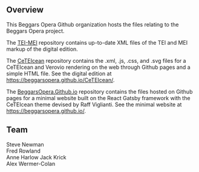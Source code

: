 ## Overview

This Beggars Opera Github organization hosts the files relating to the Beggars Opera project.

The [TEI-MEI](https://github.com/BeggarsOpera/TEI-MEI) repository contains up-to-date XML files of the TEI and MEI markup of the digital edition.

The [CeTEIcean](https://github.com/BeggarsOpera/CeTEIcean) repository contains the .xml, .js, .css, and .svg files for a CeTEIcean and Verovio rendering on the web through Github pages and a simple HTML file. See the digital edition at https://beggarsopera.github.io/CeTEIcean/.

The [BeggarsOpera.Github.io](https://github.com/BeggarsOpera/BeggarsOpera.github.io) repository contains the files hosted on Github pages for a minimal website built on the React Gatsby framework with the CeTEIcean theme devised by Raff Viglianti. See the minimal website at https://beggarsopera.github.io/.

## Team

Steve Newman  
Fred Rowland  
Anne Harlow
Jack Krick  
Alex Wermer-Colan  
